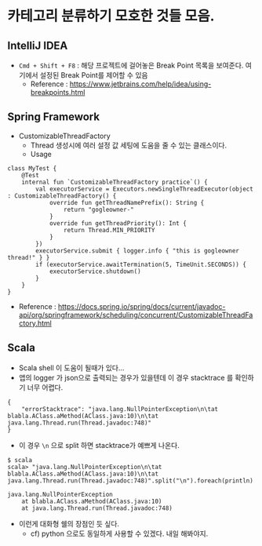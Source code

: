 # 카테고리 분류하기 모호한 것들 모음.

## IntelliJ IDEA
- `Cmd + Shift + F8` : 해당 프로젝트에 걸어놓은 Break Point 목록을 보여준다. 여기에서 설정된 Break Point를 제어할 수 있음
  - Reference : https://www.jetbrains.com/help/idea/using-breakpoints.html

## Spring Framework
- CustomizableThreadFactory
  - Thread 생성시에  여러 설정 값 세팅에 도움을 줄 수 있는 클래스이다.
  - Usage

```
class MyTest {
    @Test
    internal fun `CustomizableThreadFactory practice`() {
        val executorService = Executors.newSingleThreadExecutor(object : CustomizableThreadFactory() {
            override fun getThreadNamePrefix(): String {
                return "gogleowner-"
            }
            override fun getThreadPriority(): Int {
                return Thread.MIN_PRIORITY
            }
        })
        executorService.submit { logger.info { "this is gogleowner thread!" } }
        if (executorService.awaitTermination(5, TimeUnit.SECONDS)) {
            executorService.shutdown()
        }
    }
}
```

  - Reference : https://docs.spring.io/spring/docs/current/javadoc-api/org/springframework/scheduling/concurrent/CustomizableThreadFactory.html

## Scala
- Scala shell 이 도움이 될때가 있다...
- 앱의 logger 가 json으로 출력되는 경우가 있을텐데 이 경우 stacktrace 를 확인하기 너무 어렵다.

```
{
    "errorStacktrace": "java.lang.NullPointerException\n\tat blabla.AClass.aMethod(AClass.java:10)\n\tat java.lang.Thread.run(Thread.javadoc:748)"
}
```

- 이 경우 `\n` 으로 split 하면 stacktrace가 예쁘게 나온다.

```
$ scala
scala> "java.lang.NullPointerException\n\tat blabla.AClass.aMethod(AClass.java:10)\n\tat java.lang.Thread.run(Thread.javadoc:748)".split("\n").foreach(println)

java.lang.NullPointerException
    at blabla.AClass.aMethod(AClass.java:10)
    at java.lang.Thread.run(Thread.javadoc:748)
```

- 이런게 대화형 쉘의 장점인 듯 싶다.
  - cf) python 으로도 동일하게 사용할 수 있겠다. 내일 해봐야지.

